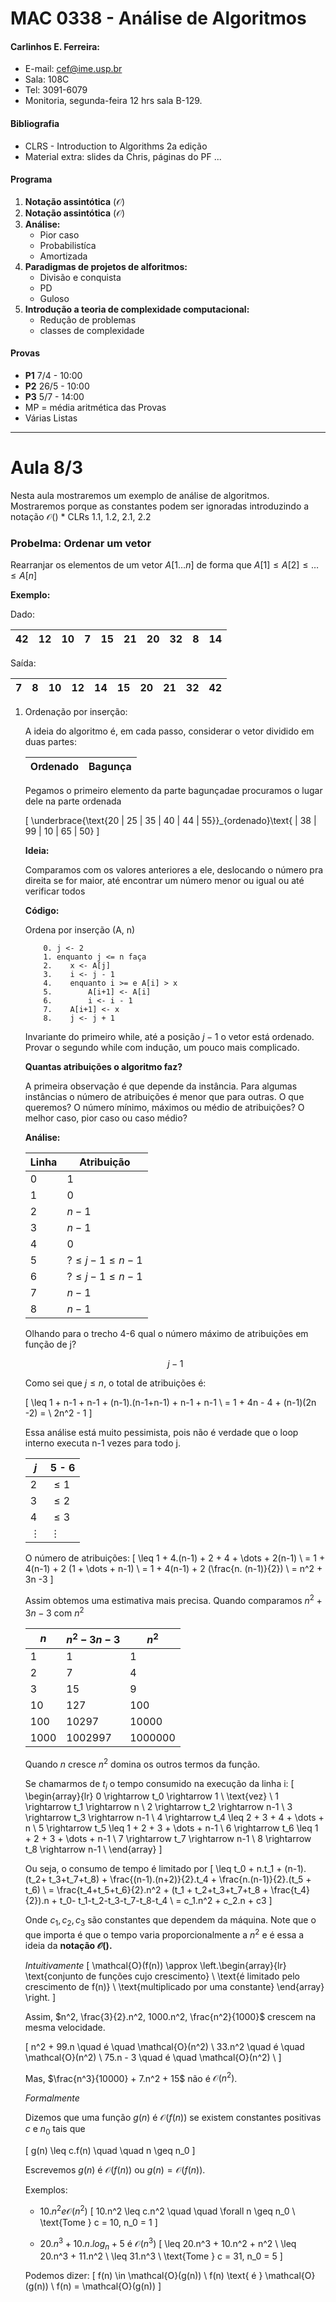 # MAC 0338 - Análise de Algoritmos
#### Carlinhos E. Ferreira:
* E-mail: cef@ime.usp.br
* Sala: 108C
* Tel: 3091-6079
* Monitoria, segunda-feira 12 hrs sala B-129.

#### Bibliografia
* CLRS - Introduction to Algorithms 2a edição
* Material extra: slides da Chris, páginas do PF ...

#### Programa
1. **Notação assintótica** ($\mathcal{O}$)
1. **Notação assintótica** ($\mathcal{O}$)
2. **Análise:**
    * Pior caso
    * Probabilistíca
    * Amortizada
3. **Paradigmas de projetos de alforitmos:**
    * Divisão e conquista
    * PD
    * Guloso
4. **Introdução a teoria de complexidade computacional:**
    * Redução de problemas
    * classes de complexidade

#### Provas
* **P1** 7/4 - 10:00
* **P2** 26/5 - 10:00
* **P3** 5/7 - 14:00
*  MP = média aritmética das Provas
* Várias Listas

---

# Aula 8/3

Nesta aula mostraremos um exemplo de análise de algoritmos. Mostraremos porque as constantes podem ser ignoradas introduzindo a notação $\mathcal{O} ()$
    * CLRs 1.1, 1.2, 2.1, 2.2

### Probelma: Ordenar um vetor

Rearranjar os elementos de um vetor $A[1 \dots n]$ de forma que $A[1] \leq A[2] \leq \dots \leq A[n]$

**Exemplo:**

Dado:

42 | 12 | 10 | 7 | 15 | 21 | 20 | 32 | 8 | 14
--- | --- | --- | --- | --- | --- | --- | --- | --- | ---|

Saída:

7 | 8 | 10 | 12 | 14 | 15 | 20 | 21 | 32 | 42
--- | --- | --- | --- | --- | --- | --- | --- | --- | ---|

1. Ordenação por inserção:

    A ideia do algoritmo é, em cada passo, considerar o vetor dividido em duas partes:

    Ordenado |  Bagunça
    --- | ---

    Pegamos o primeiro elemento da parte bagunçadae procuramos o lugar dele na parte ordenada

    \[
        \underbrace{\text{20 | 25 | 35 | 40 | 44 | 55}}_{ordenado}\text{ | 38 | 99 | 10 | 65 | 50}
    \]

    **Ideia:**

    Comparamos com os valores anteriores a ele, deslocando o número pra direita se for maior,  até encontrar um número menor ou igual ou até verificar todos

    **Código:**

    Ordena por inserção (A, n)
    ```
        0. j <- 2
        1. enquanto j <= n faça
        2.    x <- A[j]
        3.    i <- j - 1
        4.    enquanto i >= e A[i] > x
        5.        A[i+1] <- A[i]
        6.        i <- i - 1
        7.    A[i+1] <- x
        8.    j <- j + 1
    ```
    Invariante do primeiro while, até a posição $j-1$ o vetor está ordenado. Provar o segundo while com indução, um pouco mais complicado.

    **Quantas atribuições o algoritmo faz?**

    A primeira observação é que depende da instância. Para algumas instâncias o número de atribuições é menor que para outras. O que queremos? O número mínimo, máximos ou médio de atribuições? O melhor caso, pior caso ou caso médio?

    **Análise:**

    Linha | Atribuição
    --- | ---
    0 | $1$
    1 | $0$
    2 | $n-1$
    3 | $n-1$
    4 | $0$
    5 | $?\leq j-1 \leq n-1$
    6 | $?\leq j-1 \leq n-1$
    7 | $n-1$
    8 | $n-1$

    Olhando para o trecho 4-6 qual o número máximo de atribuições em função de j?

    $$j-1$$

    Como sei que $j \leq n$, o total de atribuições é:

    \[
        \leq 1 + n-1 + n-1 + (n-1).(n-1+n-1) + n-1 + n-1 \\
        = 1 + 4n - 4 + (n-1)(2n -2) = \\
        2n^2 - 1
    \]

    Essa análise está muito pessimista, pois não é verdade que o loop interno executa n-1 vezes para todo j.

    $j$ | 5 - 6
    --- | ---
    2  | $\leq 1$
    3 | $\leq 2$
    4 | $\leq 3$
    $\vdots$ | $\vdots$

    O número de atribuições:
    \[
        \leq 1 + 4.(n-1) + 2 + 4 + \dots + 2(n-1) \\
        = 1 + 4(n-1) + 2 (1 + \dots + n-1) \\
        = 1 + 4(n-1) + 2 (\frac{n. (n-1)}{2}) \\
        = n^2 + 3n -3
    \]

    Assim obtemos uma estimativa mais precisa.
    Quando comparamos $n^2 + 3n - 3$ com $n^2$

    $n$ | $n^2 -3n - 3$| $n^2$
    --- | --- | ---|
    1 | 1 | 1
    2| 7 | 4
    3 | 15 | 9
    10 | 127 | 100
    100 | 10297 | 10000
    1000 | 1002997| 1000000

    Quando $n$ cresce $n^2$ domina os outros termos da função.

    Se chamarmos de $t_i$ o tempo consumido na execução da linha i:
    \[
    \begin{array}{lr}
        0 \rightarrow t_0 \rightarrow 1 \ \text{vez} \\
        1 \rightarrow t_1 \rightarrow n \\
        2 \rightarrow t_2 \rightarrow n-1 \\
        3 \rightarrow t_3 \rightarrow n-1 \\
        4 \rightarrow t_4 \leq 2 + 3 + 4 + \dots + n \\
        5 \rightarrow t_5 \leq 1 + 2 + 3 + \dots + n-1 \\
        6 \rightarrow t_6 \leq 1 + 2 + 3 + \dots + n-1 \\
        7 \rightarrow t_7 \rightarrow n-1 \\
        8 \rightarrow t_8 \rightarrow n-1 \\
    \end{array}
    \]

    Ou seja, o consumo de tempo é limitado por
    \[
        \leq t_0 + n.t_1 + (n-1).(t_2+ t_3+t_7+t_8) +
        \frac{(n-1).(n+2)}{2}.t_4 + \frac{n.(n-1)}{2}.(t_5 + t_6) \\
        = \frac{t_4+t_5+t_6}{2}.n^2 + (t_1 + t_2+t_3+t_7+t_8 + \frac{t_4}{2}).n + t_0- t_1-t_2-t_3-t_7-t_8-t_4 \\
        = c_1.n^2 + c_2.n + c3
    \]

    Onde $c_1, c_2, c_3$ são constantes que dependem da máquina.
    Note que o que importa é que o tempo varia proporcionalmente a $n^2$ e é essa a ideia da **notação $\mathcal{O}()$.**

    _Intuitivamente_
    \[
        \mathcal{O}(f(n)) \approx \left.\begin{array}{lr}
        \text{conjunto de funções cujo crescimento} \\ \text{é limitado pelo
         crescimento de f(n)} \\
         \text{multiplicado por uma constante}
         \end{array}
         \right.
    \]

    Assim, $n^2, \frac{3}{2}.n^2, 1000.n^2, \frac{n^2}{1000}$ crescem na mesma velocidade.

    \[
        n^2 + 99.n \quad é \quad \mathcal{O}(n^2) \\
        33.n^2 \quad é \quad \mathcal{O}(n^2) \\
        75.n - 3 \quad é \quad \mathcal{O}(n^2) \\
    \]

    Mas, $\frac{n^3}{10000} + 7.n^2 + 15$ não é $\mathcal{O}(n^2)$.

    _Formalmente_

    Dizemos que uma função $g(n)$ é $\mathcal{O}(f(n))$ se existem constantes positivas $c$ e $n_0$ tais que

    \[
        g(n) \leq c.f(n) \quad \quad n \geq n_0
    \]

    Escrevemos $g(n)$ é $\mathcal{O}(f(n))$ ou $g(n) = \mathcal{O}(f(n))$.

    Exemplos:

    * $10.n^2 e \mathcal{O}(n^2)$
    \[
        10.n^2 \leq c.n^2 \quad \quad \forall n \geq n_0 \\
        \text{Tome } c = 10, n_0 = 1
    \]

    * $20.n^3 + 10.n.log_n + 5$ é $\mathcal{O}(n^3)$
    \[
        \leq 20.n^3 + 10.n^2 + n^2 \\
        \leq 20.n^3 + 11.n^2 \\
        \leq 31.n^3 \\
        \text{Tome } c = 31, n_0 = 5
    \]

    Podemos dizer:
    \[
        f(n) \in \mathcal{O}(g(n)) \\
        f(n) \text{ é } \mathcal{O}(g(n)) \\
        f(n) = \mathcal{O}(g(n))
    \]
